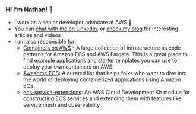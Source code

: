 ### Hi I'm Nathan! 👋

- I work as a senior developer advocate at AWS 🥑
- You can [chat with me on LinkedIn](https://www.linkedin.com/in/nathankpeck/), or [check my blog](https://nathanpeck.com) for interesting articles and videos
- I am also responsible for:
  - [Containers on AWS](https://containersonaws.com/pattern/) - A large collection of infrastructure as code patterns for Amazon ECS and AWS Fargate. This is a great place to find example applications and starter templates you can use to deploy your own containers on AWS.
  - [Awesome ECS](https://github.com/nathanpeck/awesome-ecs/blob/master/README.md): A curated list that helps folks who want to dive into the world of deploying containerized applications using Amazon ECS.
  - [ecs-service-extensions](https://www.npmjs.com/package/@aws-cdk-containers/ecs-service-extensions): An AWS Cloud Development Kit module for constructing ECS services and extending them with features like service mesh and observability
